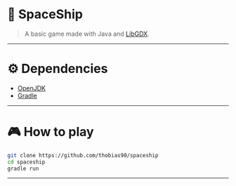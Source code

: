 # 🚀 SpaceShip
> A basic game made with Java and [LibGDX](https://github.com/libgdx/libgdx).

---

# ⚙️  Dependencies
+ [OpenJDK](https://github.com/openjdk)
+ [Gradle](https://github.com/gradle/gradle)

---

# 🎮 How to play
```bash
git clone https://github.com/thobias90/spaceship
cd spaceship
gradle run
```

---
